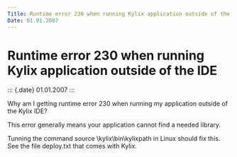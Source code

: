```yaml
---
Title: Runtime error 230 when running Kylix application outside of the IDE
Date: 01.01.2007
---
```



Runtime error 230 when running Kylix application outside of the IDE
===================================================================

::: {.date}
01.01.2007
:::

Why am I getting runtime error 230 when running my application outside
of the Kylix IDE?

This error generally means your application cannot find a needed
library.

Tunning the command  source \\kylix\\bin\\kylixpath  in Linux should fix
this. See the file deploy.txt that comes with Kylix.
